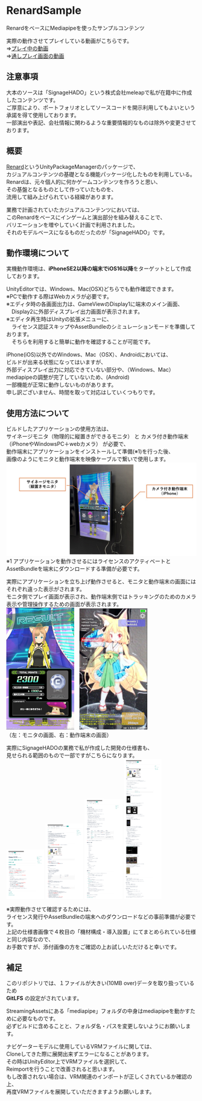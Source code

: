 # RenardSample
RenardをベースにMediapipeを使ったサンプルコンテンツ

実際の動作させてプレイしている動画がこちらです。  
⇒[プレイ中の動画](https://drive.google.com/file/d/1wbb4lTbfZR02hn_THypDpddlKjyyOrcb/view?usp=drive_link)  
⇒[通しプレイ画面の動画](https://drive.google.com/file/d/1sl0XN9ofkdylaPNJ0MmVHTIzuo6uTch_/view?usp=drive_link)  

## 注意事項
大本のソースは「SignageHADO」という株式会社meleapで私が在籍中に作成したコンテンツです。  
ご厚意により、ポートフォリオとしてソースコードを開示利用してもよいという承諾を得て使用しております。   
一部演出や表記、会社情報に関わるような重要情報的なものは除外や変更させております。

## 概要
[Renard](https://github.com/rencotsuki/Renard)というUnityPackageManagerのパッケージで、  
カジュアルコンテンツの基礎となる機能パッケージ化したものを利用している。  
Renardは、元々個人的に何かゲームコンテンツを作ろうと思い、  
その基盤となるものとして作っていたものを、  
流用して組み上げられている経緯があります。  

業務で計画されていたカジュアルコンテンツにおいては、  
このRenardをベースにインゲームと演出部分を組み替えることで、  
バリエーションを増やしていく計画で利用されました。  
それのモデルベースになるものだったのが「SignageHADO」です。  

## 動作環境について
実機動作環境は、**iPhoneSE2以降の端末でiOS16以降**をターゲットとして作成しております。  

UnityEditorでは、Windows、Mac(OSX)どちらでも動作確認できます。  
※PCで動作する際はWebカメラが必要です。  
※エディタ時の各画面出力は、GameViewのDisplay1に端末のメイン画面、  
　Display2に外部ディスプレイ出力画面が表示されます。  
※エディタ再生時はUnityの拡張メニューに、  
　ライセンス認証スキップやAssetBundleのシミュレーションモードを準備しております。  
　そちらを利用すると簡単に動作を確認することが可能です。  

iPhone(iOS)以外でのWindows、Mac（OSX）、Androidにおいては、  
ビルドが出来る状態になってはいますが、  
外部ディスプレイ出力に対応できていない部分や、（Windows、Mac）  
mediapipeの調整が完了していないため、(Android)  
一部機能が正常に動作しないものがあります。  
申し訳ございません、時間を取って対応はしていくつもりです。  

## 使用方法について
ビルドしたアプリケーションの使用方法は、  
サイネージモニタ（物理的に縦置きができるモニタ） と カメラ付き動作端末（iPhoneやWindowsPC＋webカメラ） が必要で、  
動作端末にアプリケーションをインストールして準備(※1)を行った後、  
画像のようにモニタと動作端末を映像ケーブルで繋いで使用します。  
<img width="512" alt="使用図" src="https://github.com/rencotsuki/RenardSample/blob/11a8b08cebb3a294a4b9f2ef430fcdd392e60be0/DocumentSamples/%E4%BD%BF%E7%94%A8%E5%9B%B3.jpg">  
※1 アプリケーションを動作させるにはライセンスのアクティベートとAssetBundleを端末にダウンロードする準備が必要です。  

実際にアプリケーションを立ち上げ動作させると、モニタと動作端末の画面にはそれぞれ違った表示がされます。  
モニタ側でプレイ画面が表示され、動作端末側ではトラッキングのためのカメラ表示や管理操作するための画面が表示されます。  
<img width="180" alt="モニタ画面" src="https://github.com/rencotsuki/RenardSample/blob/11a8b08cebb3a294a4b9f2ef430fcdd392e60be0/DocumentSamples/%E5%A4%96%E9%83%A8%E3%83%87%E3%82%A3%E3%82%B9%E3%83%97%E3%83%AC%E3%82%A4%E5%87%BA%E5%8A%9B%E5%81%B4%E3%81%AE%E7%94%BB%E9%9D%A2.jpg">　<img width="180" alt="動作端末画面" src="https://github.com/rencotsuki/RenardSample/blob/11a8b08cebb3a294a4b9f2ef430fcdd392e60be0/DocumentSamples/%E5%8B%95%E4%BD%9C%E7%AB%AF%E6%9C%AB%E5%81%B4%E3%81%AE%E7%94%BB%E9%9D%A2.jpg">  
（左：モニタの画面、右：動作端末の画面）  

実際にSignageHADOの業務で私が作成した開発の仕様書も、  
見せられる範囲のもので一部ですがこちらになります。    
<img width="100" alt="仕様書①" src="https://github.com/rencotsuki/RenardSample/blob/1ca690d2ef4a621c983476a042d08a7d522de817/DocumentSamples/%5Besa%5DSignageHADO%E4%BB%95%E6%A7%98%E6%9B%B8_01.png"> <img width="100" alt="仕様書②" src="https://github.com/rencotsuki/RenardSample/blob/1ca690d2ef4a621c983476a042d08a7d522de817/DocumentSamples/%5Besa%5DSignageHADO%E4%BB%95%E6%A7%98%E6%9B%B8_02.png"> <img width="100" alt="仕様書③" src="https://github.com/rencotsuki/RenardSample/blob/1ca690d2ef4a621c983476a042d08a7d522de817/DocumentSamples/%5Besa%5DSignageHADO%E4%BB%95%E6%A7%98%E6%9B%B8_03.png"> <img width="100" alt="仕様書④" src="https://github.com/rencotsuki/RenardSample/blob/1ca690d2ef4a621c983476a042d08a7d522de817/DocumentSamples/%5Besa%5DSignageHADO%E4%BB%95%E6%A7%98%E6%9B%B8_04.png">    

※実際動作させて確認するためには、  
ライセンス発行やAssetBundleの端末へのダウンロードなどの事前準備が必要です。  
上記の仕様書画像で４枚目の「機材構成・導入設置」にてまとめられている仕様と同じ内容なので、  
お手数ですが、添付画像の方をご確認の上お試しいただけると幸いです。  

## 補足
このリポジトリでは、１ファイルが大きい(10MB over)データを取り扱っているため  
**GitLFS** の設定がされています。  

StreamingAssetsにある「mediapipe」フォルダの中身はmediapipeを動かすために必要なものです。  
必ずビルドに含めることと、フォルダ名・パスを変更しないようにお願いします。  

ナビゲーターモデルに使用しているVRMファイルに関しては、  
Cloneしてきた際に展開出来ずエラーになることがあります。  
その時はUnityEditor上でVRMファイルを選択して、  
Reimportを行うことで改善されると思います。  
もし改善されない場合は、VRM関連のインポートが正しくされているか確認の上、  
再度VRMファイルを展開していただきますようお願いします。  
